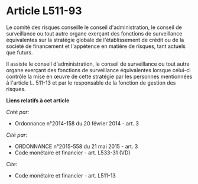 # Article L511-93

Le comité des risques conseille le conseil d'administration, le conseil de surveillance ou tout autre organe exerçant des
fonctions de surveillance équivalentes sur la stratégie globale de l'établissement de crédit ou de la société de financement
et l'appétence en matière de risques, tant actuels que futurs. 

Il assiste le conseil d'administration, le conseil de surveillance ou tout autre organe exerçant des fonctions de
surveillance équivalentes lorsque celui-ci contrôle la mise en œuvre de cette stratégie par les personnes mentionnées à
l'article L. 511-13 et par le responsable de la fonction de gestion des risques.

**Liens relatifs à cet article**

_Créé par_:

  - Ordonnance n°2014-158 du 20 février 2014 - art. 3

_Cité par_:

  - ORDONNANCE n°2015-558 du 21 mai 2015 - art. 3
  - Code monétaire et financier - art. L533-31 (VD)

_Cite_:

  - Code monétaire et financier - art. L511-13
